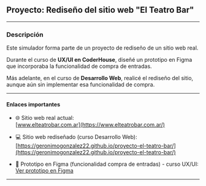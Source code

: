 ## Proyecto: Rediseño del sitio web "El Teatro Bar"

---

### Descripción

Este simulador forma parte de un proyecto de rediseño de un sitio web real.

Durante el curso de **UX/UI en CoderHouse**, diseñé un prototipo en Figma que incorporaba la funcionalidad de compra de entradas.

Más adelante, en el curso de **Desarrollo Web**, realicé el rediseño del sitio, aunque aún sin implementar esa funcionalidad de compra.

---

#### Enlaces importantes

- 🌐 Sitio web real actual:  
  [www.elteatrobar.com.ar](https://www.elteatrobar.com.ar/)

- 💻 Sitio web rediseñado (curso Desarrollo Web):  
  [https://geronimogonzalez22.github.io/proyecto-el-teatro-bar/](https://geronimogonzalez22.github.io/proyecto-el-teatro-bar/)

- 🎨 Prototipo en Figma (funcionalidad compra de entradas) - curso UX/UI:  
  [Ver prototipo en Figma](https://www.figma.com/proto/EA3FgTjPBDboU9EjdR6OgZ/Ger%C3%B3nimo-Gonz%C3%A1lez---PF---Redise%C3%B1o-Web---El-Teatro-Bar?page-id=298%3A64&node-id=543-15685&starting-point-node-id=657%3A10268&t=UH0q0WKY59yjq1cj-1)

---